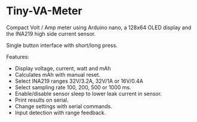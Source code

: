 # Tiny-VA-Meter
Compact Volt / Amp meter  using Arduino nano, a 128x64 OLED display and the INA219 high side current sensor.

Single button interface with short/long press.

Features:
- Display voltage, current, watt and mAh
- Calculates mAh with manual reset.
- Select INA219 ranges 32V/3.2A, 32V/1A or 16V/0.4A
- Select sampling rate 100, 200, 500 or 1000 ms.
- Enable/disable sensor sleep to lower leak current in sensor.
- Print results on serial.
- Change settings with serial commands.
- Input detection with range feedback.
